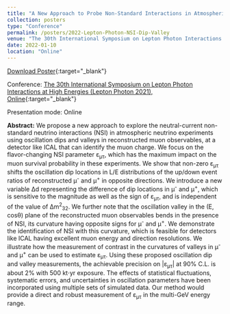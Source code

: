 ```yaml
---
title: "A New Approach to Probe Non-Standard Interactions in Atmospheric Neutrino Experiments"
collection: posters
type: "Conference"
permalink: /posters/2022-Lepton-Photon-NSI-Dip-Valley
venue: "The 30th International Symposium on Lepton Photon Interactions at High Energies (Lepton Photon 2021)"
date: 2022-01-10
location: "Online"
---
```


[Download Poster](http://anilak41.github.io/files//posters/2022/Lepton_Photon_2022_NSI_Dip_Valley_Anil_Kumar.pdf){:target="_blank"}


Conference: [The 30th International Symposium on Lepton Photon Interactions at High Energies (Lepton Photon 2021), Online](https://indico.cern.ch/event/949705/){:target="_blank"}

Presentation mode: Online

**Abstract:** We propose a new approach to explore the  neutral-current non-standard neutrino interactions (NSI) in atmospheric neutrino experiments using oscillation dips and valleys in reconstructed muon observables, at a detector like ICAL that can identify the muon charge. We focus on the flavor-changing NSI parameter &epsilon;<sub>&mu;&tau;</sub>, which has the maximum impact on the muon survival probability in these experiments. We show that non-zero &epsilon;<sub>&mu;&tau;</sub> shifts the oscillation dip locations in L/E distributions of the up/down event ratios of reconstructed &mu;<sup>-</sup> and &mu;<sup>+</sup> in opposite directions. We introduce a new variable &Delta;d representing the difference of dip locations in &mu;<sup>-</sup> and &mu;<sup>+</sup>, which is sensitive to the magnitude as well as the sign of &epsilon;<sub>&mu;&tau;</sub>, and is independent of the value of &Delta;m<sup>2</sup><sub>32</sub>. We further note that the oscillation valley in the (E, cos&theta;) plane of the reconstructed muon observables bends in the presence of NSI, its curvature having opposite signs for &mu;<sup>-</sup> and &mu;<sup>+</sup>. We demonstrate the identification of NSI with this curvature, which is feasible for detectors like ICAL having excellent muon energy and direction resolutions. We illustrate how the measurement of contrast in the curvatures of valleys in &mu;<sup>-</sup> and &mu;<sup>+</sup> can be used to estimate &epsilon;<sub>&mu;&tau;</sub>. Using these proposed oscillation dip and valley measurements, the achievable precision on \|&epsilon;<sub>&mu;&tau;</sub>\| at 90% C.L. is about 2% with 500 kt$\cdot$yr exposure. The effects of statistical fluctuations, systematic errors, and uncertainties in oscillation parameters have been incorporated using multiple sets of simulated data. Our method would provide a direct and robust measurement of &epsilon;<sub>&mu;&tau;</sub> in the multi-GeV energy range.